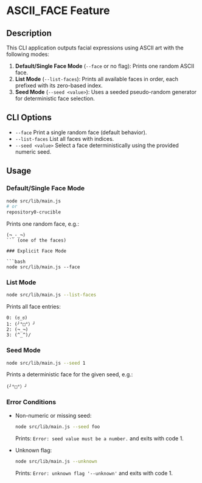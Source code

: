 # ASCII_FACE Feature

## Description

This CLI application outputs facial expressions using ASCII art with the following modes:

1. **Default/Single Face Mode** (`--face` or no flag): Prints one random ASCII face.
2. **List Mode** (`--list-faces`): Prints all available faces in order, each prefixed with its zero-based index.
3. **Seed Mode** (`--seed <value>`): Uses a seeded pseudo-random generator for deterministic face selection.

## CLI Options

- `--face`             Print a single random face (default behavior).
- `--list-faces`       List all faces with indices.
- `--seed <value>`     Select a face deterministically using the provided numeric seed.

## Usage

### Default/Single Face Mode

```bash
node src/lib/main.js
# or
repository0-crucible
```
Prints one random face, e.g.:
```
(¬_-_¬)
``` (one of the faces)

### Explicit Face Mode

```bash
node src/lib/main.js --face
```

### List Mode

```bash
node src/lib/main.js --list-faces
```

Prints all face entries:
```
0: (ಠ_ಠ)
1: (╯°□°）╯
2: (¬_¬)
3: (^_^)/
```

### Seed Mode

```bash
node src/lib/main.js --seed 1
```

Prints a deterministic face for the given seed, e.g.:
```
(╯°□°）╯
```

### Error Conditions

- Non-numeric or missing seed:
  ```bash
  node src/lib/main.js --seed foo
  ```
  Prints: `Error: seed value must be a number.` and exits with code 1.

- Unknown flag:
  ```bash
  node src/lib/main.js --unknown
  ```
  Prints: `Error: unknown flag '--unknown'` and exits with code 1.
